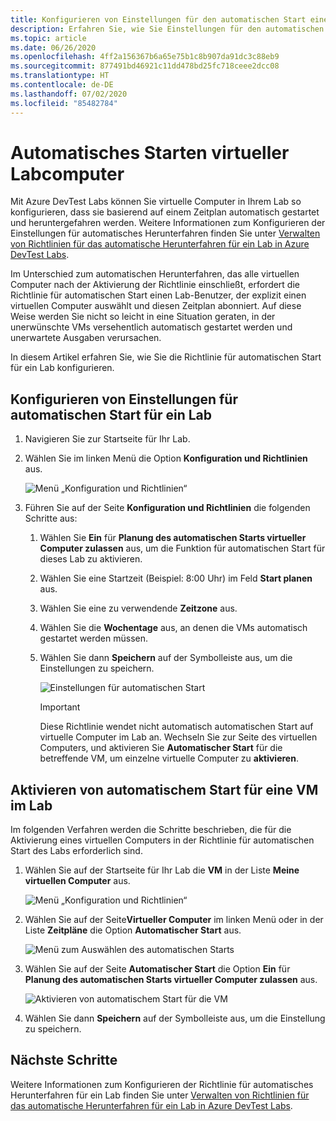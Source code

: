 ```yaml
---
title: Konfigurieren von Einstellungen für den automatischen Start eines virtuellen Computers in Azure DevTest Labs | Microsoft-Dokumentation
description: Erfahren Sie, wie Sie Einstellungen für den automatischen Start für virtuelle Computer in einem Lab konfigurieren. Mit dieser Einstellung können virtuelle Computer im Lab nach einem Zeitplan automatisch gestartet werden.
ms.topic: article
ms.date: 06/26/2020
ms.openlocfilehash: 4ff2a156367b6a65e75b1c8b907da91dc3c88eb9
ms.sourcegitcommit: 877491bd46921c11dd478bd25fc718ceee2dcc08
ms.translationtype: HT
ms.contentlocale: de-DE
ms.lasthandoff: 07/02/2020
ms.locfileid: "85482784"
---
```

# <a name="auto-startup-lab-virtual-machines"></a>Automatisches Starten virtueller Labcomputer  
Mit Azure DevTest Labs können Sie virtuelle Computer in Ihrem Lab so konfigurieren, dass sie basierend auf einem Zeitplan automatisch gestartet und heruntergefahren werden. Weitere Informationen zum Konfigurieren der Einstellungen für automatisches Herunterfahren finden Sie unter [Verwalten von Richtlinien für das automatische Herunterfahren für ein Lab in Azure DevTest Labs](devtest-lab-auto-shutdown.md). 

Im Unterschied zum automatischen Herunterfahren, das alle virtuellen Computer nach der Aktivierung der Richtlinie einschließt, erfordert die Richtlinie für automatischen Start einen Lab-Benutzer, der explizit einen virtuellen Computer auswählt und diesen Zeitplan abonniert. Auf diese Weise werden Sie nicht so leicht in eine Situation geraten, in der unerwünschte VMs versehentlich automatisch gestartet werden und unerwartete Ausgaben verursachen.

In diesem Artikel erfahren Sie, wie Sie die Richtlinie für automatischen Start für ein Lab konfigurieren.

## <a name="configure-autostart-settings-for-a-lab"></a>Konfigurieren von Einstellungen für automatischen Start für ein Lab 
1. Navigieren Sie zur Startseite für Ihr Lab. 
2. Wählen Sie im linken Menü die Option **Konfiguration und Richtlinien** aus. 

    ![Menü „Konfiguration und Richtlinien“](./media/devtest-lab-auto-startup-vm/configuration-policies-menu.png)
3. Führen Sie auf der Seite **Konfiguration und Richtlinien** die folgenden Schritte aus:
    
    1. Wählen Sie **Ein** für **Planung des automatischen Starts virtueller Computer zulassen** aus, um die Funktion für automatischen Start für dieses Lab zu aktivieren. 
    2. Wählen Sie eine Startzeit (Beispiel: 8:00 Uhr) im Feld **Start planen** aus. 
    3. Wählen Sie eine zu verwendende **Zeitzone** aus. 
    4. Wählen Sie die **Wochentage** aus, an denen die VMs automatisch gestartet werden müssen. 
    5. Wählen Sie dann **Speichern** auf der Symbolleiste aus, um die Einstellungen zu speichern. 

        ![Einstellungen für automatischen Start](./media/devtest-lab-auto-startup-vm/auto-start-configuration.png)

        > [!IMPORTANT]
        > Diese Richtlinie wendet nicht automatisch automatischen Start auf virtuelle Computer im Lab an. Wechseln Sie zur Seite des virtuellen Computers, und aktivieren Sie **Automatischer Start** für die betreffende VM, um einzelne virtuelle Computer zu **aktivieren**.

## <a name="enable-autostart-for-a-vm-in-the-lab"></a>Aktivieren von automatischem Start für eine VM im Lab
Im folgenden Verfahren werden die Schritte beschrieben, die für die Aktivierung eines virtuellen Computers in der Richtlinie für automatischen Start des Labs erforderlich sind. 

1. Wählen Sie auf der Startseite für Ihr Lab die **VM** in der Liste **Meine virtuellen Computer** aus. 

    ![Menü „Konfiguration und Richtlinien“](./media/devtest-lab-auto-startup-vm/select-vm.png)
2. Wählen Sie auf der Seite**Virtueller Computer** im linken Menü oder in der Liste **Zeitpläne** die Option **Automatischer Start** aus. 

    ![Menü zum Auswählen des automatischen Starts](./media/devtest-lab-auto-startup-vm/select-auto-start.png)
3. Wählen Sie auf der Seite **Automatischer Start** die Option **Ein** für **Planung des automatischen Starts virtueller Computer zulassen** aus.

    ![Aktivieren von automatischem Start für die VM](./media/devtest-lab-auto-startup-vm/auto-start-vm.png)
4. Wählen Sie dann **Speichern** auf der Symbolleiste aus, um die Einstellung zu speichern. 


## <a name="next-steps"></a>Nächste Schritte
Weitere Informationen zum Konfigurieren der Richtlinie für automatisches Herunterfahren für ein Lab finden Sie unter [Verwalten von Richtlinien für das automatische Herunterfahren für ein Lab in Azure DevTest Labs](devtest-lab-auto-shutdown.md).
